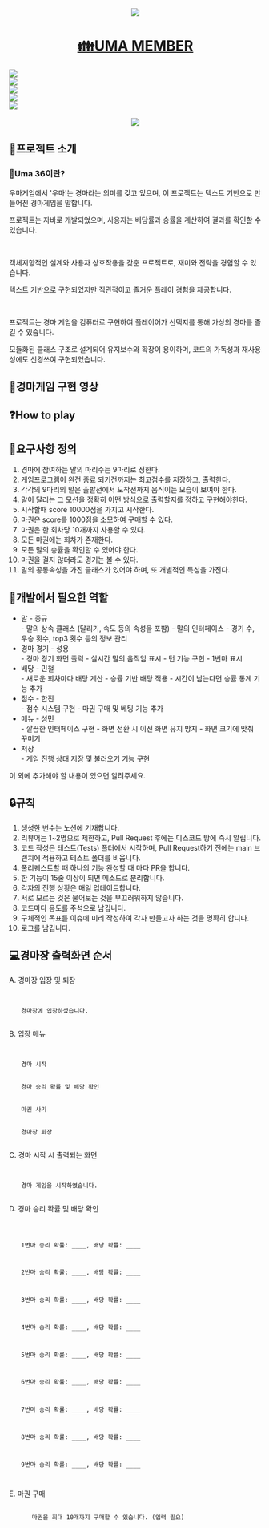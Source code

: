 
<!-- Updated HTML Code -->
<div align="center">
  <a href="https://github.com/UMA-SAHMYOOK"><img src="https://capsule-render.vercel.app/api?type=waving&height=200&section=header&text=UMA36&fontAlign=80&fontAlignY=40&color=gradient"/> 
</div>
<h1 align="center">👪UMA MEMBER</h1>
<div align="left">
  <div>
    <a href="https://github.com/seongyong335"><img src="https://img.shields.io/badge/최성용-FAD0C9?style=for-the-badge&logo=github&logoColor=6E6E6D" /></a>
  </div>
  <div>
    <a href="https://github.com/asm2005"><img src="https://img.shields.io/badge/안성민-FF9900?style=for-the-badge&logo=github&logoColor=white" /></a>
  </div>
 <div>
  <a href="https://github.com/jongkyuh"><img src="https://img.shields.io/badge/함종규-FF0000?style=for-the-badge&logo=github&logoColor=white" /></a>
</div>
<a href="https://github.com/kmc6381"><img src="https://img.shields.io/badge/강민철-0000FF?style=for-the-badge&logo=github&logoColor=white" /></a>
<div>
  <a href="https://github.com/OneReal3203"><img src="https://img.shields.io/badge/양한진-00FF00?style=for-the-badge&logo=github&logoColor=white" /></a>
</div>
</div>
<br>
  <div align="center">
    <a href="https://www.notion.so/UMA36-Milestone-4dfb98abd5c64d63b732d0c0720f4e09?pvs=4"><img src="https://img.shields.io/badge/마일스톤-FAD0C9?style=for-the-badge&logo=notion&logoColor=000000" /></a>
  </div>  
  <h2>🪪프로젝트 소개</h2>
  
  <h3> 🐎Uma 36이란? </h3>
  <p>우마게임에서 '우마'는 경마라는 의미를 갖고 있으며, 이 프로젝트는 텍스트 기반으로 만들어진 경마게임을 말합니다.</p>
  <p>프로젝트는 자바로 개발되었으며, 사용자는 배당률과 승률을 계산하여 결과를 확인할 수 있습니다.</p> <br>
  <p>객체지향적인 설계와 사용자 상호작용을 갖춘 프로젝트로, 재미와 전략을 경험할 수 있습니다.</p>
  <p>텍스트 기반으로 구현되었지만 직관적이고 즐거운 플레이 경험을 제공합니다.</p> <br>
  <p>프로젝트는 경마 게임을 컴퓨터로 구현하여 플레이어가 선택지를 통해 가상의 경마를 즐길 수 있습니다.</p>
  <p>모듈화된 클래스 구조로 설계되어 유지보수와 확장이 용이하며, 코드의 가독성과 재사용성에도 신경쓰여 구현되었습니다.</p>
 
       
  <h2>🎥경마게임 구현 영상</h2>
 
  <h2>❓How to play <h2>
    <p>  </p>
    
    
  
<h2>📑요구사항 정의</h2>
<ol>
  <li>경마에 참여하는 말의 마리수는 9마리로 정한다.</li>
  <li>게임프로그램이 완전 종료 되기전까지는 최고점수를 저장하고, 출력한다.</li>
  <li>각각의 9마리의 말은 출발선에서 도착선까지 움직이는 모습이 보여야 한다. </li>
  <li>말이 달리는 그 모션을 정확히 어떤 방식으로 출력할지를 정하고 구현해야한다. </li>
  <li>시작할때 score 10000점을 가지고 시작한다. </li>
  <li>마권은 score를 1000점을 소모하여 구매할 수 있다. </li>
  <li>마권은 한 회차당 10개까지 사용할 수 있다. </li>
  <li>모든 마권에는 회차가 존재한다. </li>
  <li>모든 말의 승률을 확인할 수 있어야 한다. </li>
  <li>마권을 걸지 않더라도 경기는 볼 수 있다. </li>
  <li>말의 공통속성을 가진 클래스가 있어야 하며, 또 개별적인 특성을 가진다. </li>
  <!-- ... -->
</ol>

<h2>🏇개발에서 필요한 역할</h2>
<ul>
  <li>말 - 종규</li>
    - 말의 상속 클래스 (달리기, 속도 등의 속성을 포함)
    - 말의 인터페이스
    - 경기 수, 우승 횟수, top3 횟수 등의 정보 관리
 <li>경마 경기 - 성용</li>
    - 경마 경기 화면 출력
    - 실시간 말의 움직임 표시
    - 턴 기능 구현
    - 1번마 표시
  <li>배당 - 민철</li>
    - 새로운 회차마다 배당 계산
    - 승률 기반 배당 적용
    - 시간이 남는다면 승률 통계 기능 추가
  <li>점수 - 한진</li>
    - 점수 시스템 구현
    - 마권 구매 및 베팅 기능 추가
  <li>메뉴 - 성민</li>
    - 깔끔한 인터페이스 구현
    - 화면 전환 시 이전 화면 유지 방지
    - 화면 크기에 맞춰 꾸미기
  <li>저장</li>
    - 게임 진행 상태 저장 및 불러오기 기능 구현
</ul>
이 외에 추가해야 할 내용이 있으면 알려주세요.

<h2>🔒규칙</h2>
<ol>
  <li>생성한 변수는 노션에 기재합니다.</li>
  <li>리뷰어는 1~2명으로 제한하고, Pull Request 후에는 디스코드 방에 즉시 알립니다.</li>
  <li>코드 작성은 테스트(Tests) 폴더에서 시작하며, Pull Request하기 전에는 main 브랜치에 적용하고 테스트 폴더를 비웁니다. 
  <li>풀리퀘스트할 때 하나의 기능 완성할 때 마다 PR을 합니다.</li>
  <li>한 기능이 15줄 이상이 되면 메소드로 분리합니다.</li>
  <li>각자의 진행 상황은 매일 업데이트합니다.</li>
  <li>서로 모르는 것은 물어보는 것을 부끄러워하지 않습니다.</li>
  <li>코드마다 용도를 주석으로 남깁니다.</li>
  <li>구체적인 목표를 이슈에 미리 작성하여 각자 만들고자 하는 것을 명확히 합니다.</li>
  <li>로그를 남깁니다.</li>
</ol>

<h2>💻경마장 출력화면 순서</h2>
<p>A. 경마장 입장 및 퇴장</p>
<ol>
<pre class="notranslate"><code>
  <li>경마장에 입장하셨습니다.</li>
</code></pre>
  </ol>

<p>B. 입장 메뉴</p>
<ol>
  <pre class="notranslate"><code>
   <li>경마 시작</li>
  <li>경마 승리 확률 및 배당 확인</li>
  <li>마권 사기</li>
  <li>경마장 퇴장</li>
</code></pre>
</ol>
<p>C. 경마 시작 시 출력되는 화면</p>
<ol>
<pre class="notranslate"><code>
  <li>경마 게임을 시작하였습니다.</li>
</code></pre>
  </ol>

<p>D. 경마 승리 확률 및 배당 확인</p>
<ol>
<pre class="notranslate"><code>
 <p>1번마 승리 확률: ____, 배당 확률: ____</p>
<p>2번마 승리 확률: ____, 배당 확률: ____</p>
<p>3번마 승리 확률: ____, 배당 확률: ____</p>
<p>4번마 승리 확률: ____, 배당 확률: ____</p>
<p>5번마 승리 확률: ____, 배당 확률: ____</p>
<p>6번마 승리 확률: ____, 배당 확률: ____</p>
<p>7번마 승리 확률: ____, 배당 확률: ____</p>
<p>8번마 승리 확률: ____, 배당 확률: ____</p>
<p>9번마 승리 확률: ____, 배당 확률: ____</p>
</code></pre>
  </ol>
<p>E. 마권 구매
  <ol>
  <pre class="notranslate"><code>
   마권을 최대 10개까지 구매할 수 있습니다. (입력 필요)
</code></pre>
</ol>
  
 



<!-- ... -->
